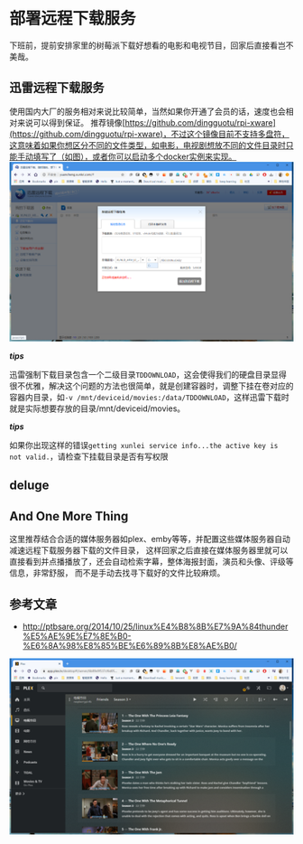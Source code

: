 # 部署远程下载服务
下班前，提前安排家里的树莓派下载好想看的电影和电视节目，回家后直接看岂不美哉。

## 迅雷远程下载服务
使用国内大厂的服务相对来说比较简单，当然如果你开通了会员的话，速度也会相对来说可以得到保证。
推荐镜像[https://github.com/dingguotu/rpi-xware](https://github.com/dingguotu/rpi-xware)，不过这个镜像目前不支持多盘符，这意味着如果你想区分不同的文件类型，如电影，电视剧想放不同的文件目录时只能手动填写了（如图），或者你可以启动多个docker实例来实现。
![xunlei remote download](https://raw.githubusercontent.com/latel/raspberrypi-log/master/xunlei-remote.png)

***tips***

迅雷强制下载目录包含一个二级目录`TDDOWNLOAD`，这会使得我们的硬盘目录显得很不优雅，解决这个问题的方法也很简单，就是创建容器时，调整下挂在卷对应的容器内目录，如`-v /mnt/deviceid/movies:/data/TDDOWNLOAD`，这样迅雷下载时就是实际想要存放的目录/mnt/deviceid/movies。

***tips***

如果你出现这样的错误`getting xunlei service info...the active key is not valid.`，请检查下挂载目录是否有写权限

## deluge

## And One More Thing
这里推荐结合合适的媒体服务器如plex、emby等等，并配置这些媒体服务器自动减速远程下载服务器下载的文件目录，
这样回家之后直接在媒体服务器里就可以直接看到并点播播放了，还会自动检索字幕，整体海报封面，演员和头像、评级等信息，非常舒服，
而不是手动去找寻下载好的文件比较麻烦。

## 参考文章

* http://ptbsare.org/2014/10/25/linux%E4%B8%8B%E7%9A%84thunder%E5%AE%9E%E7%8E%B0-%E6%8A%98%E8%85%BE%E6%89%8B%E8%AE%B0/



![plex](https://raw.githubusercontent.com/latel/raspberrypi-log/master/plex.png)
